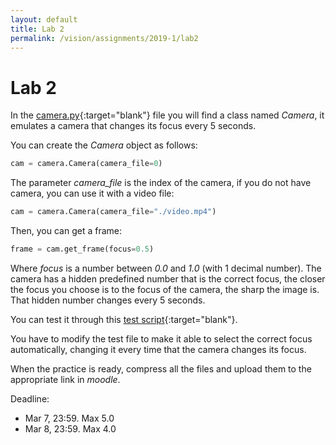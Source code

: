 ```yaml
---
layout: default
title: Lab 2
permalink: /vision/assignments/2019-1/lab2
---
```


# Lab 2

In the [camera.py](https://github.com/cstopics/cstopics/blob/gh-pages/assets/code/vision/assignments/2019-1/lab2/camera.py){:target="blank"} file you will find a class named *Camera*, it emulates a camera that changes its focus every 5 seconds.

You can create the *Camera* object as follows:

``` python
cam = camera.Camera(camera_file=0)
```

The parameter *camera_file* is the index of the camera, if you do not have camera, you can use it with a video file:

``` python
cam = camera.Camera(camera_file="./video.mp4")
```

Then, you can get a frame:

``` python
frame = cam.get_frame(focus=0.5)
```

Where *focus* is a number between *0.0* and *1.0* (with 1 decimal number). The camera has a hidden predefined number that is the correct focus, the closer the focus you choose  is to the focus of the camera, the sharp the image is. That hidden number changes every 5 seconds.

You can test it through this [test script](https://github.com/cstopics/cstopics/blob/gh-pages/assets/code/vision/assignments/2019-1/lab2/test.py){:target="blank"}.

You have to modify the test file to make it able to select the correct focus automatically, changing it every time that the camera changes its focus.

When the practice is ready, compress all the files and upload them to the appropriate link in *moodle*.

Deadline:
* Mar 7, 23:59. Max 5.0
* Mar 8, 23:59. Max 4.0
